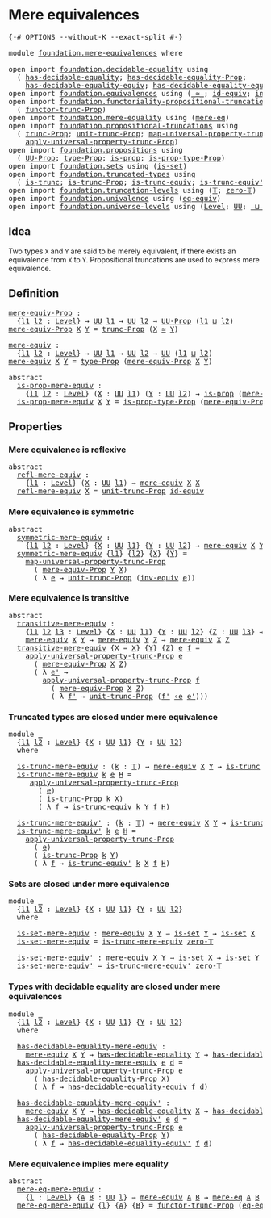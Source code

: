 # Mere equivalences

<pre class="Agda"><a id="30" class="Symbol">{-#</a> <a id="34" class="Keyword">OPTIONS</a> <a id="42" class="Pragma">--without-K</a> <a id="54" class="Pragma">--exact-split</a> <a id="68" class="Symbol">#-}</a>

<a id="73" class="Keyword">module</a> <a id="80" href="foundation.mere-equivalences.html" class="Module">foundation.mere-equivalences</a> <a id="109" class="Keyword">where</a>

<a id="116" class="Keyword">open</a> <a id="121" class="Keyword">import</a> <a id="128" href="foundation.decidable-equality.html" class="Module">foundation.decidable-equality</a> <a id="158" class="Keyword">using</a>
  <a id="166" class="Symbol">(</a> <a id="168" href="foundation.decidable-equality.html#1785" class="Function">has-decidable-equality</a><a id="190" class="Symbol">;</a> <a id="192" href="foundation.decidable-equality.html#7766" class="Function">has-decidable-equality-Prop</a><a id="219" class="Symbol">;</a>
    <a id="225" href="foundation.decidable-equality.html#4533" class="Function">has-decidable-equality-equiv</a><a id="253" class="Symbol">;</a> <a id="255" href="foundation.decidable-equality.html#4811" class="Function">has-decidable-equality-equiv&#39;</a><a id="284" class="Symbol">)</a>
<a id="286" class="Keyword">open</a> <a id="291" class="Keyword">import</a> <a id="298" href="foundation.equivalences.html" class="Module">foundation.equivalences</a> <a id="322" class="Keyword">using</a> <a id="328" class="Symbol">(</a><a id="329" href="foundation-core.equivalences.html#1607" class="Function Operator">_≃_</a><a id="332" class="Symbol">;</a> <a id="334" href="foundation-core.equivalences.html#2480" class="Function">id-equiv</a><a id="342" class="Symbol">;</a> <a id="344" href="foundation-core.equivalences.html#5707" class="Function">inv-equiv</a><a id="353" class="Symbol">;</a> <a id="355" href="foundation-core.equivalences.html#7843" class="Function Operator">_∘e_</a><a id="359" class="Symbol">)</a>
<a id="361" class="Keyword">open</a> <a id="366" class="Keyword">import</a> <a id="373" href="foundation.functoriality-propositional-truncation.html" class="Module">foundation.functoriality-propositional-truncation</a> <a id="423" class="Keyword">using</a>
  <a id="431" class="Symbol">(</a> <a id="433" href="foundation.functoriality-propositional-truncation.html#1451" class="Function">functor-trunc-Prop</a><a id="451" class="Symbol">)</a>
<a id="453" class="Keyword">open</a> <a id="458" class="Keyword">import</a> <a id="465" href="foundation.mere-equality.html" class="Module">foundation.mere-equality</a> <a id="490" class="Keyword">using</a> <a id="496" class="Symbol">(</a><a id="497" href="foundation.mere-equality.html#1100" class="Function">mere-eq</a><a id="504" class="Symbol">)</a>
<a id="506" class="Keyword">open</a> <a id="511" class="Keyword">import</a> <a id="518" href="foundation.propositional-truncations.html" class="Module">foundation.propositional-truncations</a> <a id="555" class="Keyword">using</a>
  <a id="563" class="Symbol">(</a> <a id="565" href="foundation.propositional-truncations.html#2510" class="Function">trunc-Prop</a><a id="575" class="Symbol">;</a> <a id="577" href="foundation.propositional-truncations.html#2096" class="Function">unit-trunc-Prop</a><a id="592" class="Symbol">;</a> <a id="594" href="foundation.propositional-truncations.html#5222" class="Function">map-universal-property-trunc-Prop</a><a id="627" class="Symbol">;</a>
    <a id="633" href="foundation.propositional-truncations.html#5581" class="Function">apply-universal-property-trunc-Prop</a><a id="668" class="Symbol">)</a>
<a id="670" class="Keyword">open</a> <a id="675" class="Keyword">import</a> <a id="682" href="foundation.propositions.html" class="Module">foundation.propositions</a> <a id="706" class="Keyword">using</a>
  <a id="714" class="Symbol">(</a> <a id="716" href="foundation-core.propositions.html#1322" class="Function">UU-Prop</a><a id="723" class="Symbol">;</a> <a id="725" href="foundation-core.propositions.html#1424" class="Function">type-Prop</a><a id="734" class="Symbol">;</a> <a id="736" href="foundation-core.propositions.html#1246" class="Function">is-prop</a><a id="743" class="Symbol">;</a> <a id="745" href="foundation-core.propositions.html#1491" class="Function">is-prop-type-Prop</a><a id="762" class="Symbol">)</a>
<a id="764" class="Keyword">open</a> <a id="769" class="Keyword">import</a> <a id="776" href="foundation.sets.html" class="Module">foundation.sets</a> <a id="792" class="Keyword">using</a> <a id="798" class="Symbol">(</a><a id="799" href="foundation-core.sets.html#1099" class="Function">is-set</a><a id="805" class="Symbol">)</a>
<a id="807" class="Keyword">open</a> <a id="812" class="Keyword">import</a> <a id="819" href="foundation.truncated-types.html" class="Module">foundation.truncated-types</a> <a id="846" class="Keyword">using</a>
  <a id="854" class="Symbol">(</a> <a id="856" href="foundation-core.truncated-types.html#1466" class="Function">is-trunc</a><a id="864" class="Symbol">;</a> <a id="866" href="foundation.truncated-types.html#4537" class="Function">is-trunc-Prop</a><a id="879" class="Symbol">;</a> <a id="881" href="foundation-core.truncated-types.html#4116" class="Function">is-trunc-equiv</a><a id="895" class="Symbol">;</a> <a id="897" href="foundation-core.truncated-types.html#4643" class="Function">is-trunc-equiv&#39;</a><a id="912" class="Symbol">)</a>
<a id="914" class="Keyword">open</a> <a id="919" class="Keyword">import</a> <a id="926" href="foundation.truncation-levels.html" class="Module">foundation.truncation-levels</a> <a id="955" class="Keyword">using</a> <a id="961" class="Symbol">(</a><a id="962" href="foundation-core.truncation-levels.html#382" class="Datatype">𝕋</a><a id="963" class="Symbol">;</a> <a id="965" href="foundation-core.truncation-levels.html#479" class="Function">zero-𝕋</a><a id="971" class="Symbol">)</a>
<a id="973" class="Keyword">open</a> <a id="978" class="Keyword">import</a> <a id="985" href="foundation.univalence.html" class="Module">foundation.univalence</a> <a id="1007" class="Keyword">using</a> <a id="1013" class="Symbol">(</a><a id="1014" href="foundation.univalence.html#1280" class="Function">eq-equiv</a><a id="1022" class="Symbol">)</a>
<a id="1024" class="Keyword">open</a> <a id="1029" class="Keyword">import</a> <a id="1036" href="foundation.universe-levels.html" class="Module">foundation.universe-levels</a> <a id="1063" class="Keyword">using</a> <a id="1069" class="Symbol">(</a><a id="1070" href="Agda.Primitive.html#597" class="Postulate">Level</a><a id="1075" class="Symbol">;</a> <a id="1077" href="foundation-core.universe-levels.html#222" class="Primitive">UU</a><a id="1079" class="Symbol">;</a> <a id="1081" href="Agda.Primitive.html#810" class="Primitive Operator">_⊔_</a><a id="1084" class="Symbol">)</a>
</pre>
## Idea

Two types `X` and `Y` are said to be merely equivalent, if there exists an equivalence from `X` to `Y`. Propositional truncations are used to express mere equivalence.

## Definition

<pre class="Agda"><a id="mere-equiv-Prop"></a><a id="1292" href="foundation.mere-equivalences.html#1292" class="Function">mere-equiv-Prop</a> <a id="1308" class="Symbol">:</a>
  <a id="1312" class="Symbol">{</a><a id="1313" href="foundation.mere-equivalences.html#1313" class="Bound">l1</a> <a id="1316" href="foundation.mere-equivalences.html#1316" class="Bound">l2</a> <a id="1319" class="Symbol">:</a> <a id="1321" href="Agda.Primitive.html#597" class="Postulate">Level</a><a id="1326" class="Symbol">}</a> <a id="1328" class="Symbol">→</a> <a id="1330" href="foundation-core.universe-levels.html#222" class="Primitive">UU</a> <a id="1333" href="foundation.mere-equivalences.html#1313" class="Bound">l1</a> <a id="1336" class="Symbol">→</a> <a id="1338" href="foundation-core.universe-levels.html#222" class="Primitive">UU</a> <a id="1341" href="foundation.mere-equivalences.html#1316" class="Bound">l2</a> <a id="1344" class="Symbol">→</a> <a id="1346" href="foundation-core.propositions.html#1322" class="Function">UU-Prop</a> <a id="1354" class="Symbol">(</a><a id="1355" href="foundation.mere-equivalences.html#1313" class="Bound">l1</a> <a id="1358" href="Agda.Primitive.html#810" class="Primitive Operator">⊔</a> <a id="1360" href="foundation.mere-equivalences.html#1316" class="Bound">l2</a><a id="1362" class="Symbol">)</a>
<a id="1364" href="foundation.mere-equivalences.html#1292" class="Function">mere-equiv-Prop</a> <a id="1380" href="foundation.mere-equivalences.html#1380" class="Bound">X</a> <a id="1382" href="foundation.mere-equivalences.html#1382" class="Bound">Y</a> <a id="1384" class="Symbol">=</a> <a id="1386" href="foundation.propositional-truncations.html#2510" class="Function">trunc-Prop</a> <a id="1397" class="Symbol">(</a><a id="1398" href="foundation.mere-equivalences.html#1380" class="Bound">X</a> <a id="1400" href="foundation-core.equivalences.html#1607" class="Function Operator">≃</a> <a id="1402" href="foundation.mere-equivalences.html#1382" class="Bound">Y</a><a id="1403" class="Symbol">)</a>

<a id="mere-equiv"></a><a id="1406" href="foundation.mere-equivalences.html#1406" class="Function">mere-equiv</a> <a id="1417" class="Symbol">:</a>
  <a id="1421" class="Symbol">{</a><a id="1422" href="foundation.mere-equivalences.html#1422" class="Bound">l1</a> <a id="1425" href="foundation.mere-equivalences.html#1425" class="Bound">l2</a> <a id="1428" class="Symbol">:</a> <a id="1430" href="Agda.Primitive.html#597" class="Postulate">Level</a><a id="1435" class="Symbol">}</a> <a id="1437" class="Symbol">→</a> <a id="1439" href="foundation-core.universe-levels.html#222" class="Primitive">UU</a> <a id="1442" href="foundation.mere-equivalences.html#1422" class="Bound">l1</a> <a id="1445" class="Symbol">→</a> <a id="1447" href="foundation-core.universe-levels.html#222" class="Primitive">UU</a> <a id="1450" href="foundation.mere-equivalences.html#1425" class="Bound">l2</a> <a id="1453" class="Symbol">→</a> <a id="1455" href="foundation-core.universe-levels.html#222" class="Primitive">UU</a> <a id="1458" class="Symbol">(</a><a id="1459" href="foundation.mere-equivalences.html#1422" class="Bound">l1</a> <a id="1462" href="Agda.Primitive.html#810" class="Primitive Operator">⊔</a> <a id="1464" href="foundation.mere-equivalences.html#1425" class="Bound">l2</a><a id="1466" class="Symbol">)</a>
<a id="1468" href="foundation.mere-equivalences.html#1406" class="Function">mere-equiv</a> <a id="1479" href="foundation.mere-equivalences.html#1479" class="Bound">X</a> <a id="1481" href="foundation.mere-equivalences.html#1481" class="Bound">Y</a> <a id="1483" class="Symbol">=</a> <a id="1485" href="foundation-core.propositions.html#1424" class="Function">type-Prop</a> <a id="1495" class="Symbol">(</a><a id="1496" href="foundation.mere-equivalences.html#1292" class="Function">mere-equiv-Prop</a> <a id="1512" href="foundation.mere-equivalences.html#1479" class="Bound">X</a> <a id="1514" href="foundation.mere-equivalences.html#1481" class="Bound">Y</a><a id="1515" class="Symbol">)</a>

<a id="1518" class="Keyword">abstract</a>
  <a id="is-prop-mere-equiv"></a><a id="1529" href="foundation.mere-equivalences.html#1529" class="Function">is-prop-mere-equiv</a> <a id="1548" class="Symbol">:</a>
    <a id="1554" class="Symbol">{</a><a id="1555" href="foundation.mere-equivalences.html#1555" class="Bound">l1</a> <a id="1558" href="foundation.mere-equivalences.html#1558" class="Bound">l2</a> <a id="1561" class="Symbol">:</a> <a id="1563" href="Agda.Primitive.html#597" class="Postulate">Level</a><a id="1568" class="Symbol">}</a> <a id="1570" class="Symbol">(</a><a id="1571" href="foundation.mere-equivalences.html#1571" class="Bound">X</a> <a id="1573" class="Symbol">:</a> <a id="1575" href="foundation-core.universe-levels.html#222" class="Primitive">UU</a> <a id="1578" href="foundation.mere-equivalences.html#1555" class="Bound">l1</a><a id="1580" class="Symbol">)</a> <a id="1582" class="Symbol">(</a><a id="1583" href="foundation.mere-equivalences.html#1583" class="Bound">Y</a> <a id="1585" class="Symbol">:</a> <a id="1587" href="foundation-core.universe-levels.html#222" class="Primitive">UU</a> <a id="1590" href="foundation.mere-equivalences.html#1558" class="Bound">l2</a><a id="1592" class="Symbol">)</a> <a id="1594" class="Symbol">→</a> <a id="1596" href="foundation-core.propositions.html#1246" class="Function">is-prop</a> <a id="1604" class="Symbol">(</a><a id="1605" href="foundation.mere-equivalences.html#1406" class="Function">mere-equiv</a> <a id="1616" href="foundation.mere-equivalences.html#1571" class="Bound">X</a> <a id="1618" href="foundation.mere-equivalences.html#1583" class="Bound">Y</a><a id="1619" class="Symbol">)</a>
  <a id="1623" href="foundation.mere-equivalences.html#1529" class="Function">is-prop-mere-equiv</a> <a id="1642" href="foundation.mere-equivalences.html#1642" class="Bound">X</a> <a id="1644" href="foundation.mere-equivalences.html#1644" class="Bound">Y</a> <a id="1646" class="Symbol">=</a> <a id="1648" href="foundation-core.propositions.html#1491" class="Function">is-prop-type-Prop</a> <a id="1666" class="Symbol">(</a><a id="1667" href="foundation.mere-equivalences.html#1292" class="Function">mere-equiv-Prop</a> <a id="1683" href="foundation.mere-equivalences.html#1642" class="Bound">X</a> <a id="1685" href="foundation.mere-equivalences.html#1644" class="Bound">Y</a><a id="1686" class="Symbol">)</a>
</pre>
## Properties

### Mere equivalence is reflexive

<pre class="Agda"><a id="1751" class="Keyword">abstract</a>
  <a id="refl-mere-equiv"></a><a id="1762" href="foundation.mere-equivalences.html#1762" class="Function">refl-mere-equiv</a> <a id="1778" class="Symbol">:</a>
    <a id="1784" class="Symbol">{</a><a id="1785" href="foundation.mere-equivalences.html#1785" class="Bound">l1</a> <a id="1788" class="Symbol">:</a> <a id="1790" href="Agda.Primitive.html#597" class="Postulate">Level</a><a id="1795" class="Symbol">}</a> <a id="1797" class="Symbol">(</a><a id="1798" href="foundation.mere-equivalences.html#1798" class="Bound">X</a> <a id="1800" class="Symbol">:</a> <a id="1802" href="foundation-core.universe-levels.html#222" class="Primitive">UU</a> <a id="1805" href="foundation.mere-equivalences.html#1785" class="Bound">l1</a><a id="1807" class="Symbol">)</a> <a id="1809" class="Symbol">→</a> <a id="1811" href="foundation.mere-equivalences.html#1406" class="Function">mere-equiv</a> <a id="1822" href="foundation.mere-equivalences.html#1798" class="Bound">X</a> <a id="1824" href="foundation.mere-equivalences.html#1798" class="Bound">X</a>
  <a id="1828" href="foundation.mere-equivalences.html#1762" class="Function">refl-mere-equiv</a> <a id="1844" href="foundation.mere-equivalences.html#1844" class="Bound">X</a> <a id="1846" class="Symbol">=</a> <a id="1848" href="foundation.propositional-truncations.html#2096" class="Function">unit-trunc-Prop</a> <a id="1864" href="foundation-core.equivalences.html#2480" class="Function">id-equiv</a>
</pre>
### Mere equivalence is symmetric

<pre class="Agda"><a id="1921" class="Keyword">abstract</a>
  <a id="symmetric-mere-equiv"></a><a id="1932" href="foundation.mere-equivalences.html#1932" class="Function">symmetric-mere-equiv</a> <a id="1953" class="Symbol">:</a>
    <a id="1959" class="Symbol">{</a><a id="1960" href="foundation.mere-equivalences.html#1960" class="Bound">l1</a> <a id="1963" href="foundation.mere-equivalences.html#1963" class="Bound">l2</a> <a id="1966" class="Symbol">:</a> <a id="1968" href="Agda.Primitive.html#597" class="Postulate">Level</a><a id="1973" class="Symbol">}</a> <a id="1975" class="Symbol">{</a><a id="1976" href="foundation.mere-equivalences.html#1976" class="Bound">X</a> <a id="1978" class="Symbol">:</a> <a id="1980" href="foundation-core.universe-levels.html#222" class="Primitive">UU</a> <a id="1983" href="foundation.mere-equivalences.html#1960" class="Bound">l1</a><a id="1985" class="Symbol">}</a> <a id="1987" class="Symbol">{</a><a id="1988" href="foundation.mere-equivalences.html#1988" class="Bound">Y</a> <a id="1990" class="Symbol">:</a> <a id="1992" href="foundation-core.universe-levels.html#222" class="Primitive">UU</a> <a id="1995" href="foundation.mere-equivalences.html#1963" class="Bound">l2</a><a id="1997" class="Symbol">}</a> <a id="1999" class="Symbol">→</a> <a id="2001" href="foundation.mere-equivalences.html#1406" class="Function">mere-equiv</a> <a id="2012" href="foundation.mere-equivalences.html#1976" class="Bound">X</a> <a id="2014" href="foundation.mere-equivalences.html#1988" class="Bound">Y</a> <a id="2016" class="Symbol">→</a> <a id="2018" href="foundation.mere-equivalences.html#1406" class="Function">mere-equiv</a> <a id="2029" href="foundation.mere-equivalences.html#1988" class="Bound">Y</a> <a id="2031" href="foundation.mere-equivalences.html#1976" class="Bound">X</a>
  <a id="2035" href="foundation.mere-equivalences.html#1932" class="Function">symmetric-mere-equiv</a> <a id="2056" class="Symbol">{</a><a id="2057" href="foundation.mere-equivalences.html#2057" class="Bound">l1</a><a id="2059" class="Symbol">}</a> <a id="2061" class="Symbol">{</a><a id="2062" href="foundation.mere-equivalences.html#2062" class="Bound">l2</a><a id="2064" class="Symbol">}</a> <a id="2066" class="Symbol">{</a><a id="2067" href="foundation.mere-equivalences.html#2067" class="Bound">X</a><a id="2068" class="Symbol">}</a> <a id="2070" class="Symbol">{</a><a id="2071" href="foundation.mere-equivalences.html#2071" class="Bound">Y</a><a id="2072" class="Symbol">}</a> <a id="2074" class="Symbol">=</a>
    <a id="2080" href="foundation.propositional-truncations.html#5222" class="Function">map-universal-property-trunc-Prop</a>
      <a id="2120" class="Symbol">(</a> <a id="2122" href="foundation.mere-equivalences.html#1292" class="Function">mere-equiv-Prop</a> <a id="2138" href="foundation.mere-equivalences.html#2071" class="Bound">Y</a> <a id="2140" href="foundation.mere-equivalences.html#2067" class="Bound">X</a><a id="2141" class="Symbol">)</a>
      <a id="2149" class="Symbol">(</a> <a id="2151" class="Symbol">λ</a> <a id="2153" href="foundation.mere-equivalences.html#2153" class="Bound">e</a> <a id="2155" class="Symbol">→</a> <a id="2157" href="foundation.propositional-truncations.html#2096" class="Function">unit-trunc-Prop</a> <a id="2173" class="Symbol">(</a><a id="2174" href="foundation-core.equivalences.html#5707" class="Function">inv-equiv</a> <a id="2184" href="foundation.mere-equivalences.html#2153" class="Bound">e</a><a id="2185" class="Symbol">))</a>
</pre>
### Mere equivalence is transitive

<pre class="Agda"><a id="2237" class="Keyword">abstract</a>
  <a id="transitive-mere-equiv"></a><a id="2248" href="foundation.mere-equivalences.html#2248" class="Function">transitive-mere-equiv</a> <a id="2270" class="Symbol">:</a>
    <a id="2276" class="Symbol">{</a><a id="2277" href="foundation.mere-equivalences.html#2277" class="Bound">l1</a> <a id="2280" href="foundation.mere-equivalences.html#2280" class="Bound">l2</a> <a id="2283" href="foundation.mere-equivalences.html#2283" class="Bound">l3</a> <a id="2286" class="Symbol">:</a> <a id="2288" href="Agda.Primitive.html#597" class="Postulate">Level</a><a id="2293" class="Symbol">}</a> <a id="2295" class="Symbol">{</a><a id="2296" href="foundation.mere-equivalences.html#2296" class="Bound">X</a> <a id="2298" class="Symbol">:</a> <a id="2300" href="foundation-core.universe-levels.html#222" class="Primitive">UU</a> <a id="2303" href="foundation.mere-equivalences.html#2277" class="Bound">l1</a><a id="2305" class="Symbol">}</a> <a id="2307" class="Symbol">{</a><a id="2308" href="foundation.mere-equivalences.html#2308" class="Bound">Y</a> <a id="2310" class="Symbol">:</a> <a id="2312" href="foundation-core.universe-levels.html#222" class="Primitive">UU</a> <a id="2315" href="foundation.mere-equivalences.html#2280" class="Bound">l2</a><a id="2317" class="Symbol">}</a> <a id="2319" class="Symbol">{</a><a id="2320" href="foundation.mere-equivalences.html#2320" class="Bound">Z</a> <a id="2322" class="Symbol">:</a> <a id="2324" href="foundation-core.universe-levels.html#222" class="Primitive">UU</a> <a id="2327" href="foundation.mere-equivalences.html#2283" class="Bound">l3</a><a id="2329" class="Symbol">}</a> <a id="2331" class="Symbol">→</a>
    <a id="2337" href="foundation.mere-equivalences.html#1406" class="Function">mere-equiv</a> <a id="2348" href="foundation.mere-equivalences.html#2296" class="Bound">X</a> <a id="2350" href="foundation.mere-equivalences.html#2308" class="Bound">Y</a> <a id="2352" class="Symbol">→</a> <a id="2354" href="foundation.mere-equivalences.html#1406" class="Function">mere-equiv</a> <a id="2365" href="foundation.mere-equivalences.html#2308" class="Bound">Y</a> <a id="2367" href="foundation.mere-equivalences.html#2320" class="Bound">Z</a> <a id="2369" class="Symbol">→</a> <a id="2371" href="foundation.mere-equivalences.html#1406" class="Function">mere-equiv</a> <a id="2382" href="foundation.mere-equivalences.html#2296" class="Bound">X</a> <a id="2384" href="foundation.mere-equivalences.html#2320" class="Bound">Z</a>
  <a id="2388" href="foundation.mere-equivalences.html#2248" class="Function">transitive-mere-equiv</a> <a id="2410" class="Symbol">{</a><a id="2411" class="Argument">X</a> <a id="2413" class="Symbol">=</a> <a id="2415" href="foundation.mere-equivalences.html#2415" class="Bound">X</a><a id="2416" class="Symbol">}</a> <a id="2418" class="Symbol">{</a><a id="2419" href="foundation.mere-equivalences.html#2419" class="Bound">Y</a><a id="2420" class="Symbol">}</a> <a id="2422" class="Symbol">{</a><a id="2423" href="foundation.mere-equivalences.html#2423" class="Bound">Z</a><a id="2424" class="Symbol">}</a> <a id="2426" href="foundation.mere-equivalences.html#2426" class="Bound">e</a> <a id="2428" href="foundation.mere-equivalences.html#2428" class="Bound">f</a> <a id="2430" class="Symbol">=</a>
    <a id="2436" href="foundation.propositional-truncations.html#5581" class="Function">apply-universal-property-trunc-Prop</a> <a id="2472" href="foundation.mere-equivalences.html#2426" class="Bound">e</a>
      <a id="2480" class="Symbol">(</a> <a id="2482" href="foundation.mere-equivalences.html#1292" class="Function">mere-equiv-Prop</a> <a id="2498" href="foundation.mere-equivalences.html#2415" class="Bound">X</a> <a id="2500" href="foundation.mere-equivalences.html#2423" class="Bound">Z</a><a id="2501" class="Symbol">)</a>
      <a id="2509" class="Symbol">(</a> <a id="2511" class="Symbol">λ</a> <a id="2513" href="foundation.mere-equivalences.html#2513" class="Bound">e&#39;</a> <a id="2516" class="Symbol">→</a>
        <a id="2526" href="foundation.propositional-truncations.html#5581" class="Function">apply-universal-property-trunc-Prop</a> <a id="2562" href="foundation.mere-equivalences.html#2428" class="Bound">f</a>
          <a id="2574" class="Symbol">(</a> <a id="2576" href="foundation.mere-equivalences.html#1292" class="Function">mere-equiv-Prop</a> <a id="2592" href="foundation.mere-equivalences.html#2415" class="Bound">X</a> <a id="2594" href="foundation.mere-equivalences.html#2423" class="Bound">Z</a><a id="2595" class="Symbol">)</a>
          <a id="2607" class="Symbol">(</a> <a id="2609" class="Symbol">λ</a> <a id="2611" href="foundation.mere-equivalences.html#2611" class="Bound">f&#39;</a> <a id="2614" class="Symbol">→</a> <a id="2616" href="foundation.propositional-truncations.html#2096" class="Function">unit-trunc-Prop</a> <a id="2632" class="Symbol">(</a><a id="2633" href="foundation.mere-equivalences.html#2611" class="Bound">f&#39;</a> <a id="2636" href="foundation-core.equivalences.html#7843" class="Function Operator">∘e</a> <a id="2639" href="foundation.mere-equivalences.html#2513" class="Bound">e&#39;</a><a id="2641" class="Symbol">)))</a>
</pre>
### Truncated types are closed under mere equivalence

<pre class="Agda"><a id="2713" class="Keyword">module</a> <a id="2720" href="foundation.mere-equivalences.html#2720" class="Module">_</a>
  <a id="2724" class="Symbol">{</a><a id="2725" href="foundation.mere-equivalences.html#2725" class="Bound">l1</a> <a id="2728" href="foundation.mere-equivalences.html#2728" class="Bound">l2</a> <a id="2731" class="Symbol">:</a> <a id="2733" href="Agda.Primitive.html#597" class="Postulate">Level</a><a id="2738" class="Symbol">}</a> <a id="2740" class="Symbol">{</a><a id="2741" href="foundation.mere-equivalences.html#2741" class="Bound">X</a> <a id="2743" class="Symbol">:</a> <a id="2745" href="foundation-core.universe-levels.html#222" class="Primitive">UU</a> <a id="2748" href="foundation.mere-equivalences.html#2725" class="Bound">l1</a><a id="2750" class="Symbol">}</a> <a id="2752" class="Symbol">{</a><a id="2753" href="foundation.mere-equivalences.html#2753" class="Bound">Y</a> <a id="2755" class="Symbol">:</a> <a id="2757" href="foundation-core.universe-levels.html#222" class="Primitive">UU</a> <a id="2760" href="foundation.mere-equivalences.html#2728" class="Bound">l2</a><a id="2762" class="Symbol">}</a> 
  <a id="2767" class="Keyword">where</a>
  
  <a id="2778" href="foundation.mere-equivalences.html#2778" class="Function">is-trunc-mere-equiv</a> <a id="2798" class="Symbol">:</a> <a id="2800" class="Symbol">(</a><a id="2801" href="foundation.mere-equivalences.html#2801" class="Bound">k</a> <a id="2803" class="Symbol">:</a> <a id="2805" href="foundation-core.truncation-levels.html#382" class="Datatype">𝕋</a><a id="2806" class="Symbol">)</a> <a id="2808" class="Symbol">→</a> <a id="2810" href="foundation.mere-equivalences.html#1406" class="Function">mere-equiv</a> <a id="2821" href="foundation.mere-equivalences.html#2741" class="Bound">X</a> <a id="2823" href="foundation.mere-equivalences.html#2753" class="Bound">Y</a> <a id="2825" class="Symbol">→</a> <a id="2827" href="foundation-core.truncated-types.html#1466" class="Function">is-trunc</a> <a id="2836" href="foundation.mere-equivalences.html#2801" class="Bound">k</a> <a id="2838" href="foundation.mere-equivalences.html#2753" class="Bound">Y</a> <a id="2840" class="Symbol">→</a> <a id="2842" href="foundation-core.truncated-types.html#1466" class="Function">is-trunc</a> <a id="2851" href="foundation.mere-equivalences.html#2801" class="Bound">k</a> <a id="2853" href="foundation.mere-equivalences.html#2741" class="Bound">X</a>
  <a id="2857" href="foundation.mere-equivalences.html#2778" class="Function">is-trunc-mere-equiv</a> <a id="2877" href="foundation.mere-equivalences.html#2877" class="Bound">k</a> <a id="2879" href="foundation.mere-equivalences.html#2879" class="Bound">e</a> <a id="2881" href="foundation.mere-equivalences.html#2881" class="Bound">H</a> <a id="2883" class="Symbol">=</a>
     <a id="2890" href="foundation.propositional-truncations.html#5581" class="Function">apply-universal-property-trunc-Prop</a>
       <a id="2933" class="Symbol">(</a> <a id="2935" href="foundation.mere-equivalences.html#2879" class="Bound">e</a><a id="2936" class="Symbol">)</a>
       <a id="2945" class="Symbol">(</a> <a id="2947" href="foundation.truncated-types.html#4537" class="Function">is-trunc-Prop</a> <a id="2961" href="foundation.mere-equivalences.html#2877" class="Bound">k</a> <a id="2963" href="foundation.mere-equivalences.html#2741" class="Bound">X</a><a id="2964" class="Symbol">)</a>
       <a id="2973" class="Symbol">(</a> <a id="2975" class="Symbol">λ</a> <a id="2977" href="foundation.mere-equivalences.html#2977" class="Bound">f</a> <a id="2979" class="Symbol">→</a> <a id="2981" href="foundation-core.truncated-types.html#4116" class="Function">is-trunc-equiv</a> <a id="2996" href="foundation.mere-equivalences.html#2877" class="Bound">k</a> <a id="2998" href="foundation.mere-equivalences.html#2753" class="Bound">Y</a> <a id="3000" href="foundation.mere-equivalences.html#2977" class="Bound">f</a> <a id="3002" href="foundation.mere-equivalences.html#2881" class="Bound">H</a><a id="3003" class="Symbol">)</a>

  <a id="3008" href="foundation.mere-equivalences.html#3008" class="Function">is-trunc-mere-equiv&#39;</a> <a id="3029" class="Symbol">:</a> <a id="3031" class="Symbol">(</a><a id="3032" href="foundation.mere-equivalences.html#3032" class="Bound">k</a> <a id="3034" class="Symbol">:</a> <a id="3036" href="foundation-core.truncation-levels.html#382" class="Datatype">𝕋</a><a id="3037" class="Symbol">)</a> <a id="3039" class="Symbol">→</a> <a id="3041" href="foundation.mere-equivalences.html#1406" class="Function">mere-equiv</a> <a id="3052" href="foundation.mere-equivalences.html#2741" class="Bound">X</a> <a id="3054" href="foundation.mere-equivalences.html#2753" class="Bound">Y</a> <a id="3056" class="Symbol">→</a> <a id="3058" href="foundation-core.truncated-types.html#1466" class="Function">is-trunc</a> <a id="3067" href="foundation.mere-equivalences.html#3032" class="Bound">k</a> <a id="3069" href="foundation.mere-equivalences.html#2741" class="Bound">X</a> <a id="3071" class="Symbol">→</a> <a id="3073" href="foundation-core.truncated-types.html#1466" class="Function">is-trunc</a> <a id="3082" href="foundation.mere-equivalences.html#3032" class="Bound">k</a> <a id="3084" href="foundation.mere-equivalences.html#2753" class="Bound">Y</a>
  <a id="3088" href="foundation.mere-equivalences.html#3008" class="Function">is-trunc-mere-equiv&#39;</a> <a id="3109" href="foundation.mere-equivalences.html#3109" class="Bound">k</a> <a id="3111" href="foundation.mere-equivalences.html#3111" class="Bound">e</a> <a id="3113" href="foundation.mere-equivalences.html#3113" class="Bound">H</a> <a id="3115" class="Symbol">=</a>
    <a id="3121" href="foundation.propositional-truncations.html#5581" class="Function">apply-universal-property-trunc-Prop</a>
      <a id="3163" class="Symbol">(</a> <a id="3165" href="foundation.mere-equivalences.html#3111" class="Bound">e</a><a id="3166" class="Symbol">)</a>
      <a id="3174" class="Symbol">(</a> <a id="3176" href="foundation.truncated-types.html#4537" class="Function">is-trunc-Prop</a> <a id="3190" href="foundation.mere-equivalences.html#3109" class="Bound">k</a> <a id="3192" href="foundation.mere-equivalences.html#2753" class="Bound">Y</a><a id="3193" class="Symbol">)</a>
      <a id="3201" class="Symbol">(</a> <a id="3203" class="Symbol">λ</a> <a id="3205" href="foundation.mere-equivalences.html#3205" class="Bound">f</a> <a id="3207" class="Symbol">→</a> <a id="3209" href="foundation-core.truncated-types.html#4643" class="Function">is-trunc-equiv&#39;</a> <a id="3225" href="foundation.mere-equivalences.html#3109" class="Bound">k</a> <a id="3227" href="foundation.mere-equivalences.html#2741" class="Bound">X</a> <a id="3229" href="foundation.mere-equivalences.html#3205" class="Bound">f</a> <a id="3231" href="foundation.mere-equivalences.html#3113" class="Bound">H</a><a id="3232" class="Symbol">)</a>
</pre>
### Sets are closed under mere equivalence

<pre class="Agda"><a id="3291" class="Keyword">module</a> <a id="3298" href="foundation.mere-equivalences.html#3298" class="Module">_</a>
  <a id="3302" class="Symbol">{</a><a id="3303" href="foundation.mere-equivalences.html#3303" class="Bound">l1</a> <a id="3306" href="foundation.mere-equivalences.html#3306" class="Bound">l2</a> <a id="3309" class="Symbol">:</a> <a id="3311" href="Agda.Primitive.html#597" class="Postulate">Level</a><a id="3316" class="Symbol">}</a> <a id="3318" class="Symbol">{</a><a id="3319" href="foundation.mere-equivalences.html#3319" class="Bound">X</a> <a id="3321" class="Symbol">:</a> <a id="3323" href="foundation-core.universe-levels.html#222" class="Primitive">UU</a> <a id="3326" href="foundation.mere-equivalences.html#3303" class="Bound">l1</a><a id="3328" class="Symbol">}</a> <a id="3330" class="Symbol">{</a><a id="3331" href="foundation.mere-equivalences.html#3331" class="Bound">Y</a> <a id="3333" class="Symbol">:</a> <a id="3335" href="foundation-core.universe-levels.html#222" class="Primitive">UU</a> <a id="3338" href="foundation.mere-equivalences.html#3306" class="Bound">l2</a><a id="3340" class="Symbol">}</a> 
  <a id="3345" class="Keyword">where</a>
  
  <a id="3356" href="foundation.mere-equivalences.html#3356" class="Function">is-set-mere-equiv</a> <a id="3374" class="Symbol">:</a> <a id="3376" href="foundation.mere-equivalences.html#1406" class="Function">mere-equiv</a> <a id="3387" href="foundation.mere-equivalences.html#3319" class="Bound">X</a> <a id="3389" href="foundation.mere-equivalences.html#3331" class="Bound">Y</a> <a id="3391" class="Symbol">→</a> <a id="3393" href="foundation-core.sets.html#1099" class="Function">is-set</a> <a id="3400" href="foundation.mere-equivalences.html#3331" class="Bound">Y</a> <a id="3402" class="Symbol">→</a> <a id="3404" href="foundation-core.sets.html#1099" class="Function">is-set</a> <a id="3411" href="foundation.mere-equivalences.html#3319" class="Bound">X</a>
  <a id="3415" href="foundation.mere-equivalences.html#3356" class="Function">is-set-mere-equiv</a> <a id="3433" class="Symbol">=</a> <a id="3435" href="foundation.mere-equivalences.html#2778" class="Function">is-trunc-mere-equiv</a> <a id="3455" href="foundation-core.truncation-levels.html#479" class="Function">zero-𝕋</a>

  <a id="3465" href="foundation.mere-equivalences.html#3465" class="Function">is-set-mere-equiv&#39;</a> <a id="3484" class="Symbol">:</a> <a id="3486" href="foundation.mere-equivalences.html#1406" class="Function">mere-equiv</a> <a id="3497" href="foundation.mere-equivalences.html#3319" class="Bound">X</a> <a id="3499" href="foundation.mere-equivalences.html#3331" class="Bound">Y</a> <a id="3501" class="Symbol">→</a> <a id="3503" href="foundation-core.sets.html#1099" class="Function">is-set</a> <a id="3510" href="foundation.mere-equivalences.html#3319" class="Bound">X</a> <a id="3512" class="Symbol">→</a> <a id="3514" href="foundation-core.sets.html#1099" class="Function">is-set</a> <a id="3521" href="foundation.mere-equivalences.html#3331" class="Bound">Y</a>
  <a id="3525" href="foundation.mere-equivalences.html#3465" class="Function">is-set-mere-equiv&#39;</a> <a id="3544" class="Symbol">=</a> <a id="3546" href="foundation.mere-equivalences.html#3008" class="Function">is-trunc-mere-equiv&#39;</a> <a id="3567" href="foundation-core.truncation-levels.html#479" class="Function">zero-𝕋</a>
</pre>
### Types with decidable equality are closed under mere equivalences

<pre class="Agda"><a id="3657" class="Keyword">module</a> <a id="3664" href="foundation.mere-equivalences.html#3664" class="Module">_</a>
  <a id="3668" class="Symbol">{</a><a id="3669" href="foundation.mere-equivalences.html#3669" class="Bound">l1</a> <a id="3672" href="foundation.mere-equivalences.html#3672" class="Bound">l2</a> <a id="3675" class="Symbol">:</a> <a id="3677" href="Agda.Primitive.html#597" class="Postulate">Level</a><a id="3682" class="Symbol">}</a> <a id="3684" class="Symbol">{</a><a id="3685" href="foundation.mere-equivalences.html#3685" class="Bound">X</a> <a id="3687" class="Symbol">:</a> <a id="3689" href="foundation-core.universe-levels.html#222" class="Primitive">UU</a> <a id="3692" href="foundation.mere-equivalences.html#3669" class="Bound">l1</a><a id="3694" class="Symbol">}</a> <a id="3696" class="Symbol">{</a><a id="3697" href="foundation.mere-equivalences.html#3697" class="Bound">Y</a> <a id="3699" class="Symbol">:</a> <a id="3701" href="foundation-core.universe-levels.html#222" class="Primitive">UU</a> <a id="3704" href="foundation.mere-equivalences.html#3672" class="Bound">l2</a><a id="3706" class="Symbol">}</a>
  <a id="3710" class="Keyword">where</a>
  
  <a id="3721" href="foundation.mere-equivalences.html#3721" class="Function">has-decidable-equality-mere-equiv</a> <a id="3755" class="Symbol">:</a>
    <a id="3761" href="foundation.mere-equivalences.html#1406" class="Function">mere-equiv</a> <a id="3772" href="foundation.mere-equivalences.html#3685" class="Bound">X</a> <a id="3774" href="foundation.mere-equivalences.html#3697" class="Bound">Y</a> <a id="3776" class="Symbol">→</a> <a id="3778" href="foundation.decidable-equality.html#1785" class="Function">has-decidable-equality</a> <a id="3801" href="foundation.mere-equivalences.html#3697" class="Bound">Y</a> <a id="3803" class="Symbol">→</a> <a id="3805" href="foundation.decidable-equality.html#1785" class="Function">has-decidable-equality</a> <a id="3828" href="foundation.mere-equivalences.html#3685" class="Bound">X</a>
  <a id="3832" href="foundation.mere-equivalences.html#3721" class="Function">has-decidable-equality-mere-equiv</a> <a id="3866" href="foundation.mere-equivalences.html#3866" class="Bound">e</a> <a id="3868" href="foundation.mere-equivalences.html#3868" class="Bound">d</a> <a id="3870" class="Symbol">=</a>
    <a id="3876" href="foundation.propositional-truncations.html#5581" class="Function">apply-universal-property-trunc-Prop</a> <a id="3912" href="foundation.mere-equivalences.html#3866" class="Bound">e</a>
      <a id="3920" class="Symbol">(</a> <a id="3922" href="foundation.decidable-equality.html#7766" class="Function">has-decidable-equality-Prop</a> <a id="3950" href="foundation.mere-equivalences.html#3685" class="Bound">X</a><a id="3951" class="Symbol">)</a>
      <a id="3959" class="Symbol">(</a> <a id="3961" class="Symbol">λ</a> <a id="3963" href="foundation.mere-equivalences.html#3963" class="Bound">f</a> <a id="3965" class="Symbol">→</a> <a id="3967" href="foundation.decidable-equality.html#4533" class="Function">has-decidable-equality-equiv</a> <a id="3996" href="foundation.mere-equivalences.html#3963" class="Bound">f</a> <a id="3998" href="foundation.mere-equivalences.html#3868" class="Bound">d</a><a id="3999" class="Symbol">)</a>

  <a id="4004" href="foundation.mere-equivalences.html#4004" class="Function">has-decidable-equality-mere-equiv&#39;</a> <a id="4039" class="Symbol">:</a>
    <a id="4045" href="foundation.mere-equivalences.html#1406" class="Function">mere-equiv</a> <a id="4056" href="foundation.mere-equivalences.html#3685" class="Bound">X</a> <a id="4058" href="foundation.mere-equivalences.html#3697" class="Bound">Y</a> <a id="4060" class="Symbol">→</a> <a id="4062" href="foundation.decidable-equality.html#1785" class="Function">has-decidable-equality</a> <a id="4085" href="foundation.mere-equivalences.html#3685" class="Bound">X</a> <a id="4087" class="Symbol">→</a> <a id="4089" href="foundation.decidable-equality.html#1785" class="Function">has-decidable-equality</a> <a id="4112" href="foundation.mere-equivalences.html#3697" class="Bound">Y</a>
  <a id="4116" href="foundation.mere-equivalences.html#4004" class="Function">has-decidable-equality-mere-equiv&#39;</a> <a id="4151" href="foundation.mere-equivalences.html#4151" class="Bound">e</a> <a id="4153" href="foundation.mere-equivalences.html#4153" class="Bound">d</a> <a id="4155" class="Symbol">=</a>
    <a id="4161" href="foundation.propositional-truncations.html#5581" class="Function">apply-universal-property-trunc-Prop</a> <a id="4197" href="foundation.mere-equivalences.html#4151" class="Bound">e</a>
      <a id="4205" class="Symbol">(</a> <a id="4207" href="foundation.decidable-equality.html#7766" class="Function">has-decidable-equality-Prop</a> <a id="4235" href="foundation.mere-equivalences.html#3697" class="Bound">Y</a><a id="4236" class="Symbol">)</a>
      <a id="4244" class="Symbol">(</a> <a id="4246" class="Symbol">λ</a> <a id="4248" href="foundation.mere-equivalences.html#4248" class="Bound">f</a> <a id="4250" class="Symbol">→</a> <a id="4252" href="foundation.decidable-equality.html#4811" class="Function">has-decidable-equality-equiv&#39;</a> <a id="4282" href="foundation.mere-equivalences.html#4248" class="Bound">f</a> <a id="4284" href="foundation.mere-equivalences.html#4153" class="Bound">d</a><a id="4285" class="Symbol">)</a>
</pre>
### Mere equivalence implies mere equality

<pre class="Agda"><a id="4344" class="Keyword">abstract</a>
  <a id="mere-eq-mere-equiv"></a><a id="4355" href="foundation.mere-equivalences.html#4355" class="Function">mere-eq-mere-equiv</a> <a id="4374" class="Symbol">:</a>
    <a id="4380" class="Symbol">{</a><a id="4381" href="foundation.mere-equivalences.html#4381" class="Bound">l</a> <a id="4383" class="Symbol">:</a> <a id="4385" href="Agda.Primitive.html#597" class="Postulate">Level</a><a id="4390" class="Symbol">}</a> <a id="4392" class="Symbol">{</a><a id="4393" href="foundation.mere-equivalences.html#4393" class="Bound">A</a> <a id="4395" href="foundation.mere-equivalences.html#4395" class="Bound">B</a> <a id="4397" class="Symbol">:</a> <a id="4399" href="foundation-core.universe-levels.html#222" class="Primitive">UU</a> <a id="4402" href="foundation.mere-equivalences.html#4381" class="Bound">l</a><a id="4403" class="Symbol">}</a> <a id="4405" class="Symbol">→</a> <a id="4407" href="foundation.mere-equivalences.html#1406" class="Function">mere-equiv</a> <a id="4418" href="foundation.mere-equivalences.html#4393" class="Bound">A</a> <a id="4420" href="foundation.mere-equivalences.html#4395" class="Bound">B</a> <a id="4422" class="Symbol">→</a> <a id="4424" href="foundation.mere-equality.html#1100" class="Function">mere-eq</a> <a id="4432" href="foundation.mere-equivalences.html#4393" class="Bound">A</a> <a id="4434" href="foundation.mere-equivalences.html#4395" class="Bound">B</a>
  <a id="4438" href="foundation.mere-equivalences.html#4355" class="Function">mere-eq-mere-equiv</a> <a id="4457" class="Symbol">{</a><a id="4458" href="foundation.mere-equivalences.html#4458" class="Bound">l</a><a id="4459" class="Symbol">}</a> <a id="4461" class="Symbol">{</a><a id="4462" href="foundation.mere-equivalences.html#4462" class="Bound">A</a><a id="4463" class="Symbol">}</a> <a id="4465" class="Symbol">{</a><a id="4466" href="foundation.mere-equivalences.html#4466" class="Bound">B</a><a id="4467" class="Symbol">}</a> <a id="4469" class="Symbol">=</a> <a id="4471" href="foundation.functoriality-propositional-truncation.html#1451" class="Function">functor-trunc-Prop</a> <a id="4490" class="Symbol">(</a><a id="4491" href="foundation.univalence.html#1280" class="Function">eq-equiv</a> <a id="4500" href="foundation.mere-equivalences.html#4462" class="Bound">A</a> <a id="4502" href="foundation.mere-equivalences.html#4466" class="Bound">B</a><a id="4503" class="Symbol">)</a>
</pre>